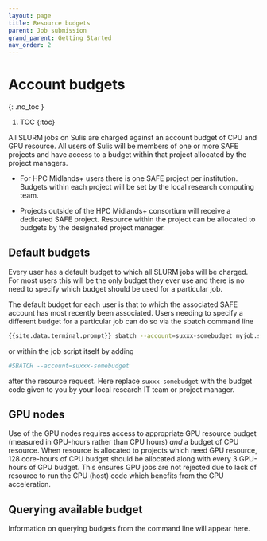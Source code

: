 ```yaml
---
layout: page
title: Resource budgets 
parent: Job submission
grand_parent: Getting Started
nav_order: 2
---
```


# Account budgets 
{: .no_toc }

1. TOC
{:toc}

All SLURM jobs on Sulis are charged against an account budget of CPU and GPU resource. All users of Sulis will be members of one or more SAFE projects and have access to a budget within that project allocated by the project managers.

- For HPC Midlands+ users there is one SAFE project per institution. Budgets within each project will be set by the local research computing team.

- Projects outside of the HPC Midlands+ consortium will receive a dedicated SAFE project. Resource within the project can be allocated to budgets by the designated project manager.

## Default budgets

Every user has a default budget to which all SLURM jobs will be charged. For most users this will be the only budget they ever use and there is no need to specify which budget should be used for a particular job. 

The default budget for each user is that to which the associated SAFE account has most recently been associated. Users needing to specify a different budget for a particular job can do so via the sbatch command line

```bash
{{site.data.terminal.prompt}} sbatch --account=suxxx-somebudget myjob.slurm
```

or within the job script itself by adding

```bash
#SBATCH --account=suxxx-somebudget
```

after the resource request. Here replace `suxxx-somebudget` with the budget code given to you by your local research IT team or project manager.

## GPU nodes

Use of the GPU nodes requires access to appropriate GPU resource budget (measured in GPU-hours rather than CPU hours) _and_ a budget of CPU resource. When resource is allocated to projects which need GPU resource, 128 core-hours of CPU budget should be allocated along with every 3 GPU-hours of GPU budget. This ensures GPU jobs are not rejected due to lack of resource to run the CPU (host) code which benefits from the GPU acceleration. 

## Querying available budget

Information on querying budgets from the command line will appear here.